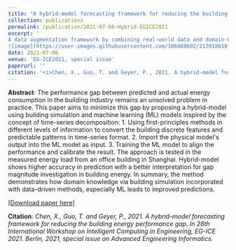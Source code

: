 ```yaml
---
title: "A hybrid-model forecasting framework for reducing the building energy performance gap"
collection: publications
permalink: /publication/2021-07-06-Hybrid-EGICE2021
excerpt: '
A data augmentation framework by combining real-world data and domain-knowledge-based simulation achieves better prediction performance.
![image](https://user-images.githubusercontent.com/106488602/217018618-53a3b05d-7165-48db-9793-d82c711f0dde.png)'
date: 2021-07-06
venue: 'EG-ICE2021, special issue'
paperurl: ''
citation: '<i>Chen, X., Guo, T. and Geyer, P., 2021. A hybrid-model forecasting framework for reducing the building energy performance gap. In 28th International Workshop on Intelligent Computing in Engineering, EG-ICE 2021. Berlin, 2021, special issue on Advanced Engineering Informatics.</i>'
---
```


**Abstract**: The performance gap between predicted and actual energy consumption in the building industry remains an unsolved problem in practice. This paper aims to minimize this gap by proposing a hybrid-model using building simulation and machine learning (ML) models inspired by the concept of time-series decomposition: 1. Using first-principles methods in different levels of information to convert the building discrete features and predictable patterns in time-series format. 2. Import the physical model's output into the ML model as input. 3. Training the ML model to align the performance and calibrate the result. The approach is tested in the measured energy load from an office building in Shanghai. Hybrid-model shows higher accuracy in prediction with a better interpretation for gap magnitude investigation in building energy. In summary, the method demonstrates how domain knowledge via building simulation incorporated with data-driven methods, especially ML leads to improved predictions.

[[Download paper here]](https://www.researchgate.net/publication/353463583_A_hybrid-model_time-series_forecasting_approach_for_reducing_the_building_energy_performance_gap)

**Citation**:<i> Chen, X., Guo, T. and Geyer, P., 2021. A hybrid-model forecasting framework for reducing the building energy performance gap. In 28th International Workshop on Intelligent Computing in Engineering, EG-ICE 2021. Berlin, 2021, special issue on Advanced Engineering Informatics.</i>
